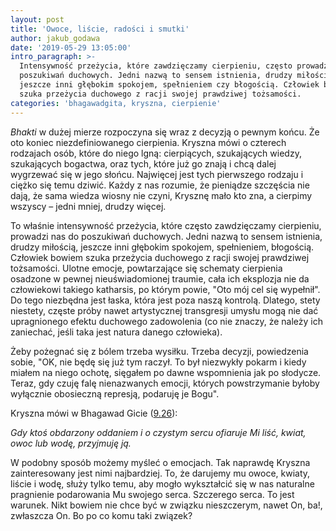 ```yaml
---
layout: post
title: 'Owoce, liście, radości i smutki'
author: jakub_godawa
date: '2019-05-29 13:05:00'
intro_paragraph: >-
  Intensywność przeżycia, które zawdzięczamy cierpieniu, często prowadzi nas do
  poszukiwań duchowych. Jedni nazwą to sensem istnienia, drudzy miłością,
  jeszcze inni głębokim spokojem, spełnieniem czy błogością. Człowiek bowiem
  szuka przeżycia duchowego z racji swojej prawdziwej tożsamości.
categories: 'bhagawadgita, kryszna, cierpienie'
---
```

_Bhakti_ w dużej mierze rozpoczyna się wraz z decyzją o pewnym końcu. Że oto koniec niezdefiniowanego cierpienia. Kryszna mówi o czterech rodzajach osób, które do niego lgną: cierpiących, szukających wiedzy, szukających bogactwa, oraz tych, które już go znają i chcą dalej wygrzewać się w jego słońcu. Najwięcej jest tych pierwszego rodzaju i ciężko się temu dziwić. Każdy z nas rozumie, że pieniądze szczęścia nie dają, że sama wiedza wiosny nie czyni, Krysznę mało kto zna, a cierpimy wszyscy – jedni mniej, drudzy więcej.

To właśnie intensywność przeżycia, które często zawdzięczamy cierpieniu, prowadzi nas do poszukiwań duchowych. Jedni nazwą to sensem istnienia, drudzy miłością, jeszcze inni głębokim spokojem, spełnieniem, błogością. Człowiek bowiem szuka przeżycia duchowego z racji swojej prawdziwej tożsamości. Ulotne emocje, powtarzające się schematy cierpienia osadzone w pewnej nieuświadomionej traumie, cała ich eksplozja nie da człowiekowi takiego katharsis, po którym powie, "Oto mój cel się wypełnił". Do tego niezbędna jest łaska, która jest poza naszą kontrolą. Dlatego, stety niestety, częste próby nawet artystycznej transgresji umysłu mogą nie dać upragnionego efektu duchowego zadowolenia (co nie znaczy, że należy ich zaniechać, jeśli taka jest natura danego człowieka).

Żeby pożegnać się z bólem trzeba wysiłku. Trzeba decyzji, powiedzenia sobie, "OK, nie będę się już tym raczył. To był niezwykły pokarm i kiedy miałem na niego ochotę, sięgałem po dawne wspomnienia jak po słodycze. Teraz, gdy czuję falę nienazwanych emocji, których powstrzymanie byłoby wyłącznie obosieczną represją, podaruję je Bogu".

Kryszna mówi w Bhagawad Gicie ([9.26](http://www.bhagavadgita.eu/?p=4017)): 

_Gdy ktoś obdarzony oddaniem i o czystym sercu ofiaruje Mi liść, kwiat, owoc lub wodę, przyjmuję ją._

W podobny sposób możemy myśleć o emocjach. Tak naprawdę Kryszna zainteresowany jest nimi najbardziej. To, że darujemy mu owoce, kwiaty, liście i wodę, służy tylko temu, aby mogło wykształcić się w nas naturalne pragnienie podarowania Mu swojego serca. Szczerego serca. To jest warunek. Nikt bowiem nie chce być w związku nieszczerym, nawet On, ba!, zwłaszcza On. Bo po co komu taki związek?
